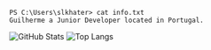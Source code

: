 ```
PS C:\Users\slkhater> cat info.txt
Guilherme a Junior Developer located in Portugal.
```

![GitHub Stats](https://github-readme-stats.vercel.app/api?username=slk-hater&theme=shades-of-purple)            ![Top Langs](https://github-readme-stats.vercel.app/api/top-langs/?username=slk-hater&layout=compact&theme=shades-of-purple)
